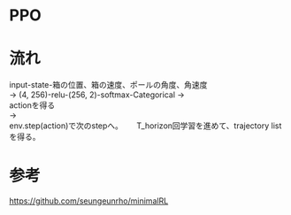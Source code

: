# PPO

# 流れ
input-state-箱の位置、箱の速度、ポールの角度、角速度  
→
(4, 256)-relu-(256, 2)-softmax-Categorical
→  
actionを得る  
→  
env.step(action)で次のstepへ。　　
T_horizon回学習を進めて、trajectory listを得る。

# 参考
https://github.com/seungeunrho/minimalRL
